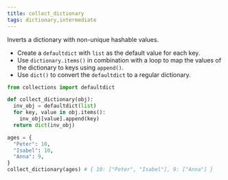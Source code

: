 ```yaml
---
title: collect_dictionary
tags: dictionary,intermediate
---
```


Inverts a dictionary with non-unique hashable values.

- Create a `defaultdict` with `list` as the default value for each key. 
- Use `dictionary.items()` in combination with a loop to map the values of the dictionary to keys using `append()`.
- Use `dict()` to convert the `defaultdict` to a regular dictionary.

```py
from collections import defaultdict

def collect_dictionary(obj):
  inv_obj = defaultdict(list)
  for key, value in obj.items():
    inv_obj[value].append(key)
  return dict(inv_obj)
```

```py
ages = {
  "Peter": 10,
  "Isabel": 10,
  "Anna": 9,
}
collect_dictionary(ages) # { 10: ["Peter", "Isabel"], 9: ["Anna"] }
```
